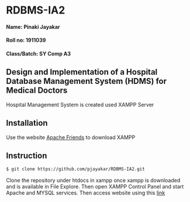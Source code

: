 # RDBMS-IA2
#### Name: Pinaki Jayakar
#### Roll no: 1911039
#### Class/Batch: SY Comp A3
## Design and Implementation of a Hospital Database Management System (HDMS) for Medical Doctors
Hospital Management System is created used XAMPP Server
## Installation
Use the website [Apache Friends](https://www.apachefriends.org/download.html) to download XAMPP
## Instruction
```bash
$ git clone https://github.com/pjayakar/RDBMS-IA2.git
```
Clone the repository under htdocs in xampp once xampp is downloaded and is available in File Explore. Then open XAMPP Control Panel and start Apache and MYSQL services. Then access website using this [link](http://localhost/RDBMS-IA2/)
